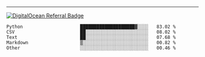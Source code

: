 ---
[![DigitalOcean Referral Badge](https://web-platforms.sfo2.digitaloceanspaces.com/WWW/Badge%203.svg)](https://www.digitalocean.com/?refcode=37fa54d82492&utm_campaign=Referral_Invite&utm_medium=Referral_Program&utm_source=badge)

<!--START_SECTION:waka-->

```text
Python                     ████████████████████▓░░░░   83.02 %
CSV                        ██░░░░░░░░░░░░░░░░░░░░░░░   08.02 %
Text                       ██░░░░░░░░░░░░░░░░░░░░░░░   07.68 %
Markdown                   ▒░░░░░░░░░░░░░░░░░░░░░░░░   00.82 %
Other                      ░░░░░░░░░░░░░░░░░░░░░░░░░   00.46 %
```

<!--END_SECTION:waka-->


[linkedin]: https://www.linkedin.com/in/mohamed-elh/

